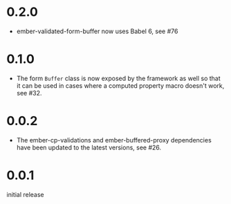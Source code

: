 # 0.2.0

* ember-validated-form-buffer now uses Babel 6, see #76

# 0.1.0

* The form `Buffer` class is now exposed by the framework as well so that it
  can be used in cases where a computed property macro doesn't work, see #32.

# 0.0.2

* The ember-cp-validations and ember-buffered-proxy dependencies have been
  updated to the latest versions, see #26.


# 0.0.1

initial release

